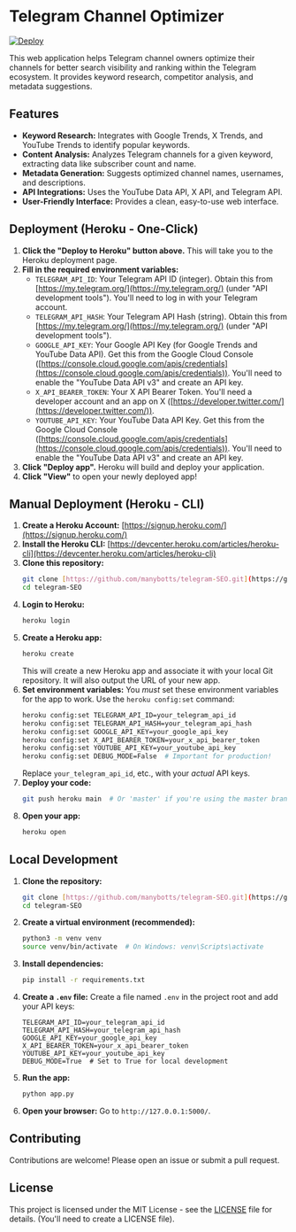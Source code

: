 # Telegram Channel Optimizer

[![Deploy](https://www.herokucdn.com/deploy/button.svg)](https://heroku.com/deploy?template=https://github.com/manybotts/telegram-SEO/tree/main)

This web application helps Telegram channel owners optimize their channels for better search visibility and ranking within the Telegram ecosystem. It provides keyword research, competitor analysis, and metadata suggestions.

## Features

*   **Keyword Research:** Integrates with Google Trends, X Trends, and YouTube Trends to identify popular keywords.
*   **Content Analysis:** Analyzes Telegram channels for a given keyword, extracting data like subscriber count and name.
*   **Metadata Generation:** Suggests optimized channel names, usernames, and descriptions.
*   **API Integrations:** Uses the YouTube Data API, X API, and Telegram API.
*   **User-Friendly Interface:**  Provides a clean, easy-to-use web interface.

## Deployment (Heroku - One-Click)

1.  **Click the "Deploy to Heroku" button above.** This will take you to the Heroku deployment page.
2.  **Fill in the required environment variables:**
    *   `TELEGRAM_API_ID`: Your Telegram API ID (integer).  Obtain this from [https://my.telegram.org/](https://my.telegram.org/) (under "API development tools").  You'll need to log in with your Telegram account.
    *   `TELEGRAM_API_HASH`: Your Telegram API Hash (string). Obtain this from [https://my.telegram.org/](https://my.telegram.org/) (under "API development tools").
    *   `GOOGLE_API_KEY`:  Your Google API Key (for Google Trends and YouTube Data API).  Get this from the Google Cloud Console ([https://console.cloud.google.com/apis/credentials](https://console.cloud.google.com/apis/credentials)).  You'll need to enable the "YouTube Data API v3" and create an API key.
    *   `X_API_BEARER_TOKEN`: Your X API Bearer Token.  You'll need a developer account and an app on X ([https://developer.twitter.com/](https://developer.twitter.com/)).
    *   `YOUTUBE_API_KEY`: Your YouTube Data API Key. Get this from the Google Cloud Console ([https://console.cloud.google.com/apis/credentials](https://console.cloud.google.com/apis/credentials)). You'll need to enable the "YouTube Data API v3" and create an API key.
3.  **Click "Deploy app".**  Heroku will build and deploy your application.
4.  **Click "View"** to open your newly deployed app!

## Manual Deployment (Heroku - CLI)

1.  **Create a Heroku Account:**  [https://signup.heroku.com/](https://signup.heroku.com/)
2.  **Install the Heroku CLI:**  [https://devcenter.heroku.com/articles/heroku-cli](https://devcenter.heroku.com/articles/heroku-cli)
3.  **Clone this repository:**
    ```bash
    git clone [https://github.com/manybotts/telegram-SEO.git](https://github.com/manybotts/telegram-SEO.git)
    cd telegram-SEO
    ```
4.  **Login to Heroku:**
    ```bash
    heroku login
    ```
5.  **Create a Heroku app:**
    ```bash
    heroku create
    ```
    This will create a new Heroku app and associate it with your local Git repository.  It will also output the URL of your new app.
6.  **Set environment variables:**  You *must* set these environment variables for the app to work.  Use the `heroku config:set` command:
    ```bash
    heroku config:set TELEGRAM_API_ID=your_telegram_api_id
    heroku config:set TELEGRAM_API_HASH=your_telegram_api_hash
    heroku config:set GOOGLE_API_KEY=your_google_api_key
    heroku config:set X_API_BEARER_TOKEN=your_x_api_bearer_token
    heroku config:set YOUTUBE_API_KEY=your_youtube_api_key
    heroku config:set DEBUG_MODE=False  # Important for production!
    ```
    Replace `your_telegram_api_id`, etc., with your *actual* API keys.
7.  **Deploy your code:**
    ```bash
    git push heroku main  # Or 'master' if you're using the master branch
    ```
8.  **Open your app:**
    ```bash
    heroku open
    ```

## Local Development

1.  **Clone the repository:**
    ```bash
    git clone [https://github.com/manybotts/telegram-SEO.git](https://github.com/manybotts/telegram-SEO.git)
    cd telegram-SEO
    ```
2.  **Create a virtual environment (recommended):**
    ```bash
    python3 -m venv venv
    source venv/bin/activate  # On Windows: venv\Scripts\activate
    ```
3.  **Install dependencies:**
    ```bash
    pip install -r requirements.txt
    ```
4.  **Create a `.env` file:**  Create a file named `.env` in the project root and add your API keys:

    ```
    TELEGRAM_API_ID=your_telegram_api_id
    TELEGRAM_API_HASH=your_telegram_api_hash
    GOOGLE_API_KEY=your_google_api_key
    X_API_BEARER_TOKEN=your_x_api_bearer_token
    YOUTUBE_API_KEY=your_youtube_api_key
    DEBUG_MODE=True  # Set to True for local development
    ```

5.  **Run the app:**
    ```bash
    python app.py
    ```
6.  **Open your browser:** Go to `http://127.0.0.1:5000/`.

## Contributing

Contributions are welcome! Please open an issue or submit a pull request.

## License

This project is licensed under the MIT License - see the [LICENSE](LICENSE) file for details.  (You'll need to create a LICENSE file).
